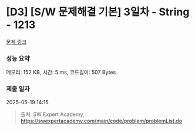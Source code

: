 # [D3] [S/W 문제해결 기본] 3일차 - String - 1213 

[문제 링크](https://swexpertacademy.com/main/code/problem/problemDetail.do?contestProbId=AV14P0c6AAUCFAYi) 

### 성능 요약

메모리: 152 KB, 시간: 5 ms, 코드길이: 507 Bytes

### 제출 일자

2025-05-19 14:15



> 출처: SW Expert Academy, https://swexpertacademy.com/main/code/problem/problemList.do